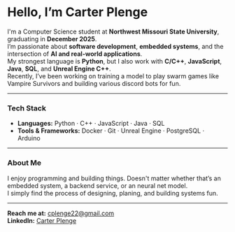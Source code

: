 # Hello, I’m Carter Plenge

I'm a Computer Science student at **Northwest Missouri State University**, graduating in **December 2025**.  
I’m passionate about **software development**, **embedded systems**, and the intersection of **AI and real-world applications**.  
My strongest language is **Python**, but I also work with **C/C++**, **JavaScript**, **Java**, **SQL**, and **Unreal Engine C++**.  
Recently, I’ve been working on training a model to play swarm games like Vampire Survivors and building various discord bots for fun. 

---

### Tech Stack
- **Languages:** Python · C++ · JavaScript · Java · SQL  
- **Tools & Frameworks:** Docker · Git · Unreal Engine · PostgreSQL · Arduino  

---

### About Me
I enjoy programming and building things. Doesn't matter whether that’s an embedded system, a backend service, or an neural net model.  
I simply find the process of designing, planing, and building systems fun. 

---

**Reach me at:** [cplenge22@gmail.com](mailto:cplenge22@gmail.com)  
**LinkedIn:** [Carter Plenge](www.linkedin.com/in/carter-plenge-664590291) 

<!---
CarterPlenge/CarterPlenge is a ✨ special ✨ repository because its `README.md` (this file) appears on your GitHub profile.
You can click the Preview link to take a look at your changes.
--->
